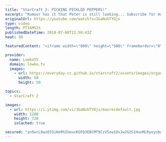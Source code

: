 ```yaml
---
title: "StarCraft 2: PICKING PICKLED PEPPERS!"
excerpt: "Rumour has it that Peter is still looking... Subscribe for more videos: http://lowko.tv/youtube Welcome to Aiur: https://goo.gl/1giyV2  Not quite your usual match of Terran vs Protoss. I'm pretty sure if you would blindfold both armies that are present in this game, it would still have been a similar"
originalUrl: https://youtube.com/watch?v=3GaNuhTYOjs
type: video
length: PT16M52S
publishedDateTime: 2018-07-08T21:50:43Z
heat: 50

featuredContent: "<iframe width=\"800\" height=\"500\" frameborder=\"0\" src=\"https://www.youtube.com/embed/3GaNuhTYOjs\" allow=\"accelerometer; autoplay; encrypted-media; gyroscope; picture-in-picture\" allowfullscreen></iframe>"

provider:
  name: LowkoTV
  domain: lowko.tv
  images:
    - url: https://everyday-cc.github.io/starcraft2/assets/images/organizations/lowko.tv-50x50.jpg
      width: 50
      height: 50

topics:
  - StarCraft 2

images:
  - url: https://i.ytimg.com/vi/3GaNuhTYOjs/maxresdefault.jpg
    width: 1280
    height: 720
    isCached: true

secured: "yn5wrL8wzOI5iKm9hIUeucKGFQ3EBCMT9CzVSxw1UvJwJG2S1HunMLRyeysbgznQDqt77G0idgP125tiHF+JzJp9ekux5SajHJL6tKpAyyyDLOBc39FBi2ZNUQEQVEnYoXHzp7ru9UChsQsCowSoFJV9BAM2DFFeaQyu/N6bzKPv9iLMWHojIVzui8O/4AJwe6KbOlU8kG9vcVPIegZRWZa9iUfgVzLstm2M702o/xwf9PiYCyu7DnKOOJOS/erXXh7xIBGePanDmc4Km8Oo9oXyGNaXX515RDs0XGi+4mOM+qcqGGXITMiANp+OX3LxeESOWNT5wu9ZomJqVkSzXcxqdYWnAaX7UVN/ydmTKiGnW3vVQM4BzJ1LIO0v5ZigN5age4TngRAa3klgSa+vzCT6sjOCjMzOPa3/0NPh2v4=;TaQY9p2HF4+5rNu5q8MzYg=="
---
```


